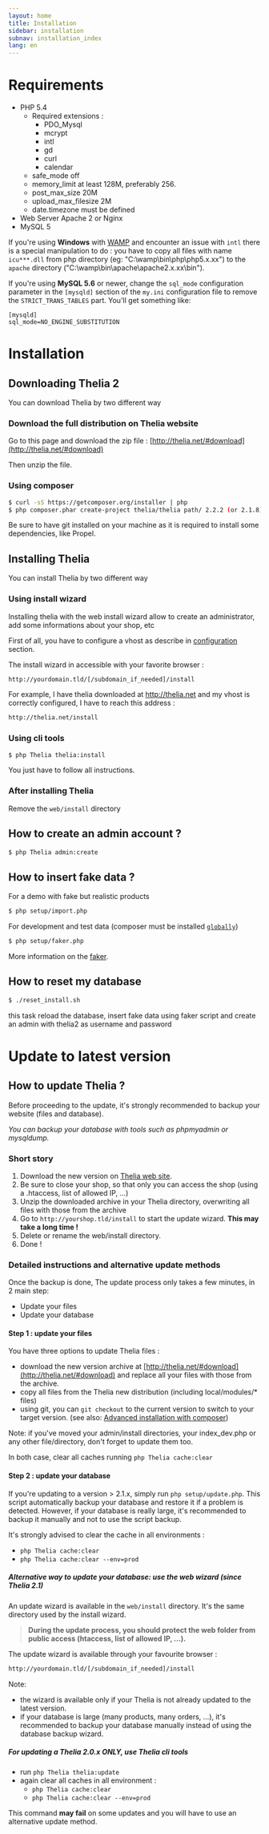```yaml
---
layout: home
title: Installation
sidebar: installation
subnav: installation_index
lang: en
---
```


<div class="page-header">
    <h1>Requirements</h1>
</div>

* PHP 5.4
    * Required extensions :
        * PDO_Mysql
        * mcrypt
        * intl
        * gd
        * curl
        * calendar
    * safe_mode off
    * memory_limit at least 128M, preferably 256.
    * post\_max\_size 20M
    * upload\_max\_filesize 2M
    * date.timezone must be defined
* Web Server Apache 2 or Nginx
* MySQL 5

If you're using **Windows** with [WAMP](http://www.wampserver.com/) and encounter an issue with ```intl``` there is a special manipulation to do : you have to copy all files with name ```icu***.dll```  from php directory (eg: "C:\wamp\bin\php\php5.x.xx") to the ```apache``` directory ("C:\wamp\bin\apache\apache2.x.xx\bin").

If you're using **MySQL 5.6** or newer, change the `sql_mode` configuration parameter in the `[mysqld]` section of the `my.ini` configuration file to remove the `STRICT_TRANS_TABLES` part. You'll get something like:

```
[mysqld]
sql_mode=NO_ENGINE_SUBSTITUTION
```

<div class="page-header">
    <h1>Installation</h1>
</div>


## Downloading Thelia 2

You can download Thelia by two different way

### Download the full distribution on Thelia website

Go to this page and download the zip file : [http://thelia.net/#download](http://thelia.net/#download)

Then unzip the file.


### Using composer

```bash
$ curl -sS https://getcomposer.org/installer | php
$ php composer.phar create-project thelia/thelia path/ 2.2.2 (or 2.1.8)
```

Be sure to have git installed on your machine as it is required to install some dependencies, like Propel.

## Installing Thelia

You can install Thelia by two different way

### Using install wizard

Installing thelia with the web install wizard allow to create an administrator, add some informations about your shop, etc

First of all, you have to configure a vhost as describe in [configuration](/en/documentation/configuration/server.html) section.

The install wizard in accessible with your favorite browser :

```bash
http://yourdomain.tld/[/subdomain_if_needed]/install
```

For example, I have thelia downloaded at http://thelia.net and my vhost is correctly configured, I have to reach this address :

```bash
http://thelia.net/install
```

### Using cli tools

```bash
$ php Thelia thelia:install
```

You just have to follow all instructions.


### After installing Thelia

Remove the ```web/install``` directory

## How to create an admin account ?

```bash
$ php Thelia admin:create
```

## How to insert fake data ?

For a demo with fake but realistic products

```bash
$ php setup/import.php
```

For development and test data (composer must be installed [`globally`](http://getcomposer.org/doc/00-intro.md#globally))

```bash
$ php setup/faker.php
```

More information on the [faker](../development/faker.html).

## How to reset my database


```bash
$ ./reset_install.sh
```

this task reload the database, insert fake data using faker script and create an admin with thelia2 as username and password

<div class="page-header">
    <h1>Update to latest version</h1>
</div>

## How to update Thelia ?

<div class="alert alert-warning">
<p>Before proceeding to the update, it's strongly recommended to backup your website (files and database).</p>
<em>You can backup your database with tools such as phpmyadmin or mysqldump.</em>
</div>

### Short story

1. Download the new version on [Thelia web site](http://thelia.net/#download).
2. Be sure to close your shop, so that only you can access the shop (using a .htaccess, list of allowed IP, ...)
2. Unzip the downloaded archive in your Thelia directory, overwriting all files with those from the archive
3. Go to `http://yourshop.tld/install` to start the update wizard. **This may take a long time !**
4. Delete or rename the web/install directory.
5. Done !

### Detailed instructions and alternative update methods

Once the backup is done, The update process only takes a few minutes, in 2 main step:

- Update your files
- Update your database

#### Step 1 : update your files

You have three options to update Thelia files :

- download the new version archive at [http://thelia.net/#download](http://thelia.net/#download) and replace all your files with those from the archive.
- copy all files from the Thelia new distribution (including local/modules/* files)
- using git, you can ```git checkout``` to the current version to switch to your target version. (see also: [Advanced installation with composer](/en/documentation/installation/advanced.html))


Note: if you've moved your admin/install directories, your index_dev.php or any other
file/directory, don't forget to update them too.

In both case, clear all caches running ```php Thelia cache:clear```

#### Step 2 : update your database

If you're updating to a version > 2.1.x, simply run ```php setup/update.php```.
This script automatically backup your database and restore it if a problem is detected.
However, if your database is really large, it's recommended to backup it manually and not to use the script backup.

It's strongly advised to clear the cache in all environments :
- ```php Thelia cache:clear```
- ```php Thelia cache:clear --env=prod```

##### Alternative way to update your database: use the web wizard (since Thelia 2.1)

An update wizard is available in the ```web/install``` directory. It's the same directory used by the install wizard.

> **During the update process, you should protect the web folder from public access (htaccess,  list of allowed IP, ...).**

The update wizard is available through your favourite browser :

```bash
http://yourdomain.tld/[/subdomain_if_needed]/install
```

Note:

- the wizard is available only if your Thelia is not already updated to the latest version.
- if your database is large (many products, many orders, ...), it's recommended to backup your database manually instead of using the database backup wizard.


##### For updating a Thelia 2.0.x ONLY, use Thelia cli tools

- run ```php Thelia thelia:update```
- again clear all caches in all environment :
    - ```php Thelia cache:clear```
    - ```php Thelia cache:clear --env=prod```

This command **may fail** on some updates and you will have to use an alternative update method.
